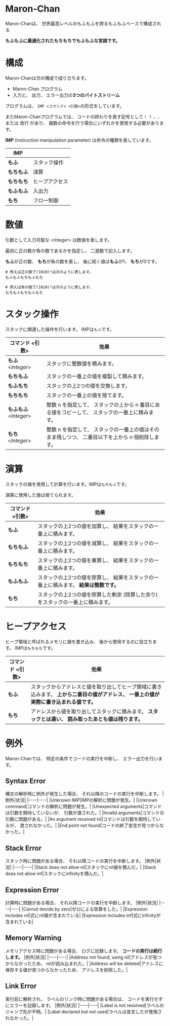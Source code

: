 # Maron-Chan

Maron-Chanは、 世界最高レベルのもふもふを誇るもふもふベースで構成される

**もふもふに最適化されたもちもちでもふもふな言語です。**

# 構成

Maron-Chanは次の構成で成り立ちます。

* Maron-Chan プログラム
* 入力と、 出力、 エラー出力の**3つのバイトストリーム**

プログラムは、 `IMP <コマンド> <引数>`の形式をしています。

またMaron-Chanプログラムでは、 コードの終わりを表す記号として`！` `？` `。` `、` または 改行 があり、 複数の命令を行う場合にいずれかを使用する必要があります。

**IMP** (instruction manipulation parameter) は命令の種類を表しています。

|IMP||
|----|----|
|**もふ**|スタック操作
|**もちもふ**|演算|
|**もちもち**|ヒープアクセス|
|**もふもふ**|入出力|
|**もち**|フロー制御|

# 数値
引数として入力可能な <*Integer*\> は数値を表します。

最初に正の数か負の数であるかを指定し、 二進数で記入します。

**もふ**が正の数、 **もち**が負の数を表し、 後に続く値は**もふ**が1、 **もち**が0です。

```
# 例えば正の数で(1010)²は次のように表します。
もふもふもちもふもち

# 例えば負の数で(1010)²は次のように表します。
もちもふもちもふもち
```

# スタック操作
スタックに関連した操作を行います。 IMPは`もふ`です。

|コマンド <引数>|効果|
|----|----|
|**もふ** <*Integer*\>|スタックに整数値を積みます。 
|**もちもふ**|スタックの一番上の値を複製して積みます。|
|**もふもち**|スタックの上2つの値を交換します。|
|**もちもち**|スタックの一番上の値を捨てます。|
|**もふもふ** <*Integer*\>|整数 n を指定して、 スタックの上から n 番目にある値をコピーして、 スタックの一番上に積みます。|
|**もち** <*Integer*\>|整数 n を指定して、 スタックの一番上の値はそのまま残しつつ、 二番目以下を上から n 個削除します。|

# 演算
スタックの値を使用して計算を行います。IMPは`もちもふ`です。

演算に使用した値は捨てられます。

|コマンド <引数>|効果|
|----|----|
|**もふ**|スタックの上2つの値を加算し、 結果をスタックの一番上に積みます。| 
|**もちもふ**|スタックの上2つの値を減算し、 結果をスタックの一番上に積みます。|
|**もちもち**|スタックの上2つの値を乗算し、 結果をスタックの一番上に積みます。|
|**もふもふ**|スタックの上2つの値を除算し、 結果をスタックの一番上に積みます。 **結果は整数です。**|
|**もち**|スタックの上2つの値を除算した剰余 (除算した余り) をスタックの一番上に積みます。|

# ヒープアクセス
ヒープ領域と呼ばれるメモリに値を書き込み、 後から使用するのに役立ちます。 IMPは`もちもち`です。

|コマンド <引数>|効果|
|----|----|
|**もふ**|スタックからアドレスと値を取り出してヒープ領域に書き込みます。 **上から二番目の値がアドレス、 一番上の値が実際に書き込まれる値です。**|
|**もち**|アドレスから値を取り出してスタックに積みます。 **スタックとは違い、 読み取ったあとも値は残ります。**|

# 例外
Maron-Chanでは、 特定の条件でコードの実行を中断し、 エラー出力を行います。

## Syntax Error
構文の解析時に例外が発生した場合、 それ以降のコードの実行を中断します。
|例外|状況|
|----|----|
|Unknown IMP|IMPの解析に問題が発生。|
|Unknown command|コマンドの解析に問題が発生。|
|Unexpected arguments|コマンドは引数を期待していないが、 引数が渡された。|
|Invalid arguments|コマンドの引数に問題がある。|
|An argument received nil|コマンドは引数を期待しているが、 渡されなかった。|
|End point not found|コードの終了宣言が見つからなかった。|

## Stack Error
スタック時に問題がある場合、 それ以降コードの実行を中断します。
|例外|状況|
|----|----|
|Stack does not allow nil|スタックにnil値を積んだ。|
|Stack does not allow inf|スタックにinfinityを積んだ。|

## Expression Error
計算時に問題がある場合、 それ以降コードの実行を中断します。
|例外|状況|
|----|----|
|Cannot devide by zero|ゼロによる除算をした。|
|Expression includes nil|式にnil値が含まれている|
|Expression includes inf|式にinfinityが含まれている|

## Memory Warning
メモリアクセス時に問題がある場合、 ログに記録します。 **コードの実行は続行します。**
|例外|状況|
|----|----|
|Address not found, using nil|アドレスが見つからなかったため、 nilが読み込まれた。|
|Address will be deleted|アドレスに保存する値が見つからなかったため、 アドレスを削除した。|

## Link Error
実行前に解析され、 ラベルのリンク時に問題がある場合は、 コードを実行せずにエラーを記録します。
|例外|状況|
|----|----|
|Label is not resolved|ラベルのジャンプ先が不明。|
|Label declared but not used|ラベルは宣言したが使用されなかった。|
